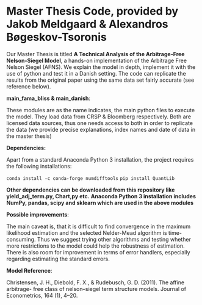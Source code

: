 # Master Thesis Code, provided by Jakob Meldgaard & Alexandros Bøgeskov-Tsoronis

Our Master Thesis is titled **A Technical Analysis of the Arbitrage-Free
Nelson-Siegel Model**, a hands-on implementation of the Arbitrage Free Nelson Siegel (AFNS).
We explain the model in depth, implement it with the use of python and test it in a Danish setting.
The code can replicate the results from the original paper using the same data set fairly accurate (see reference below).

**main_fama_bliss & main_danish**:

These modules are as the name indicates, the main python files to execute the model.
They load data from CRSP & Bloomberg respectively. Both are licensed data sources, thus
one needs access to both in order to replicate the data (we provide precise explanations, index names and date of data in the master thesis)

**Dependencies:** 

Apart from a standard Anaconda Python 3 installation, the project requires the following installations:

``conda install -c conda-forge numdifftools``
``pip install QuantLib``

**Other dependencies can be downloaded from this repository like yield_adj_term.py, Chart,py etc.**
**Anaconda Python 3 installation includes NumPy, pandas, scipy and sklearn which are used in the above modules**

**Possible improvements**:

The main caveat is, that it is difficult to find convergence in the maximum likelihood estimation and
the selected Nelder-Mead algorithm is time-consuming. Thus we suggest trying other algorithms and 
testing whether more restrictions to the model could help the robustness of estimation.
There is also room for improvement in terms of error handlers, especially regarding estimating the standard errors.

**Model Reference**:

Christensen, J. H., Diebold, F. X., & Rudebusch, G. D. (2011). The affine arbitrage-
free class of nelson–siegel term structure models. Journal of Econometrics, 164 (1),
4–20.


